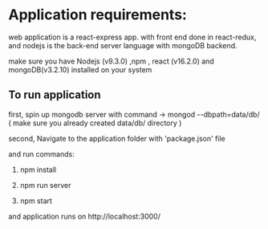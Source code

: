# Application requirements:
web application is a react-express app. with front end done in react-redux, and nodejs is the back-end server language with mongoDB backend.

make sure you have Nodejs (v9.3.0) ,npm , react (v16.2.0) and mongoDB(v3.2.10) installed on your system

## To run application


first, spin up mongodb server with command -> mongod --dbpath=data/db/ ( make sure you already created data/db/ directory )

second, Navigate to the application folder with 'package.json' file

and run commands:

1.
	npm install

2.	
	npm run server
	

3. 	npm start
	
	
and application runs on http://localhost:3000/

